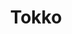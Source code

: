 --- 
title: "Tokko"
publishdate: "2019-4-20T16:48:46+02:00"
src: "https://365manga.net/manga/tokko"
image: "https://data.365manga.net/images/thumbnails/24024-tokko.jpg"
description: "During the Middle Ages, a wealthy family had a puzzle box created in order to gain immortality, not knowing that it would in fact open a portal to the demon world. 108 demons were unleashed, shattering the device into 108 fragments which they then absorbed. Once extracted from demons and reassembled, the 108 fragments can be used to close the demon's portal, which if allowed to grow will result in…"
---